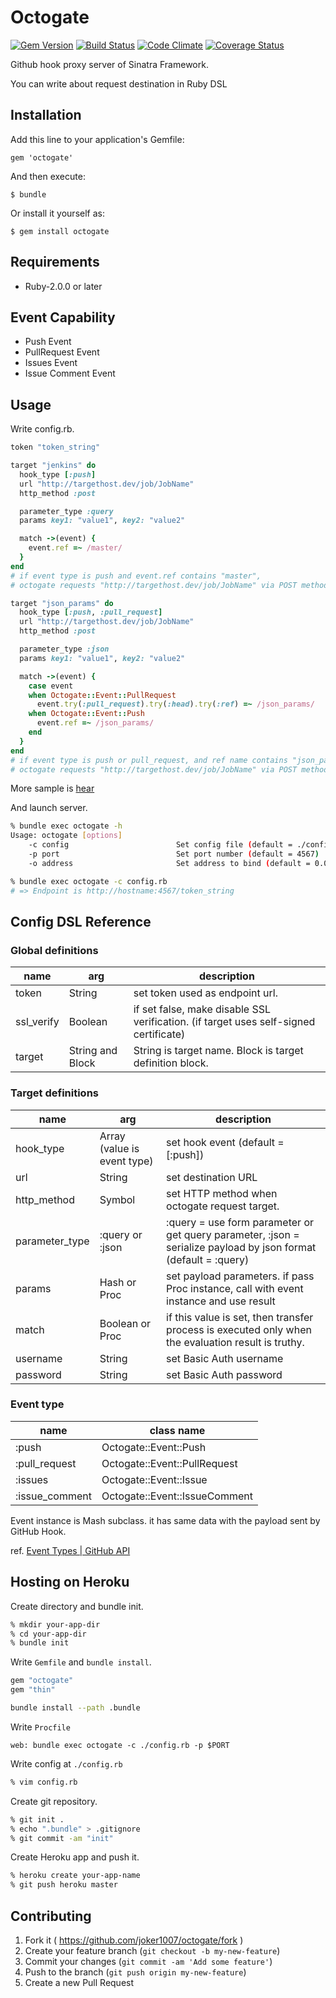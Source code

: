 # Octogate
[![Gem Version](https://badge.fury.io/rb/octogate.png)](http://badge.fury.io/rb/octogate)
[![Build Status](https://travis-ci.org/joker1007/octogate.png?branch=master)](https://travis-ci.org/joker1007/octogate)
[![Code Climate](https://codeclimate.com/github/joker1007/octogate.png)](https://codeclimate.com/github/joker1007/octogate)
[![Coverage Status](https://coveralls.io/repos/joker1007/octogate/badge.png)](https://coveralls.io/r/joker1007/octogate)

Github hook proxy server of Sinatra Framework.

You can write about request destination in Ruby DSL

## Installation

Add this line to your application's Gemfile:

    gem 'octogate'

And then execute:

    $ bundle

Or install it yourself as:

    $ gem install octogate

## Requirements

- Ruby-2.0.0 or later

## Event Capability

- Push Event
- PullRequest Event
- Issues Event
- Issue Comment Event

## Usage

Write config.rb.

```ruby
token "token_string"

target "jenkins" do
  hook_type [:push]
  url "http://targethost.dev/job/JobName"
  http_method :post

  parameter_type :query
  params key1: "value1", key2: "value2"

  match ->(event) {
    event.ref =~ /master/
  }
end
# if event type is push and event.ref contains "master",
# octogate requests "http://targethost.dev/job/JobName" via POST method, request body is {key1: "value1, key2: "value2"} params

target "json_params" do
  hook_type [:push, :pull_request]
  url "http://targethost.dev/job/JobName"
  http_method :post

  parameter_type :json
  params key1: "value1", key2: "value2"

  match ->(event) {
    case event
    when Octogate::Event::PullRequest
      event.try(:pull_request).try(:head).try(:ref) =~ /json_params/
    when Octogate::Event::Push
      event.ref =~ /json_params/
    end
  }
end
# if event type is push or pull_request, and ref name contains "json_params",
# octogate requests "http://targethost.dev/job/JobName" via POST method, body is {key1: "value1, key2: "value2"} as JSON FORMAT

```

More sample is [hear](https://github.com/joker1007/octogate/blob/master/spec/config_sample.rb)

And launch server.

```sh
% bundle exec octogate -h
Usage: octogate [options]
    -c config                        Set config file (default = ./config.rb)
    -p port                          Set port number (default = 4567)
    -o address                       Set address to bind (default = 0.0.0.0)

% bundle exec octogate -c config.rb
# => Endpoint is http://hostname:4567/token_string
```

## Config DSL Reference

### Global definitions
| name       | arg              | description                                                                           |
| -------    | --------         | ------------                                                                          |
| token      | String           | set token used as endpoint url.                                                       |
| ssl_verify | Boolean          | if set false, make disable SSL verification. (if target uses self-signed certificate) |
| target     | String and Block | String is target name. Block is target definition block.                              |

### Target definitions
| name             | arg                         | description                                                                                                     |
| ---------------- | -----------------           | ----------------------------------------------------------------------------------------------------            |
| hook_type        | Array (value is event type) | set hook event (default = [:push])                                                                              |
| url              | String                      | set destination URL                                                                                             |
| http_method      | Symbol                      | set HTTP method when octogate request target.                                                                   |
| parameter_type   | :query or :json             | :query = use form parameter or get query parameter, :json = serialize payload by json format (default = :query) |
| params           | Hash or Proc                | set payload parameters. if pass Proc instance, call with event instance and use result                          |
| match            | Boolean or Proc             | if this value is set, then transfer process is executed only when the evaluation result is truthy.              |
| username         | String                      | set Basic Auth username                                                                                         |
| password         | String                      | set Basic Auth password                                                                                         |

### Event type 
| name           | class name                    |
| -------        | ------------------            |
| :push          | Octogate::Event::Push         |
| :pull_request  | Octogate::Event::PullRequest  |
| :issues        | Octogate::Event::Issue        |
| :issue_comment | Octogate::Event::IssueComment |

Event instance is Mash subclass. it has same data with the payload sent by GitHub Hook.

ref. [Event Types | GitHub API](https://developer.github.com/v3/activity/events/types/#pushevent "Event Types | GitHub API")

## Hosting on Heroku

Create directory and bundle init.

```sh
% mkdir your-app-dir
% cd your-app-dir
% bundle init
```

Write `Gemfile` and `bundle install`.

```ruby
gem "octogate"
gem "thin"
```

```sh
bundle install --path .bundle
```

Write `Procfile`

```
web: bundle exec octogate -c ./config.rb -p $PORT
```

Write config at `./config.rb`

```sh
% vim config.rb
```

Create git repository.

```sh
% git init .
% echo ".bundle" > .gitignore
% git commit -am "init"
```

Create Heroku app and push it.

```sh
% heroku create your-app-name
% git push heroku master
```

## Contributing

1. Fork it ( https://github.com/joker1007/octogate/fork )
2. Create your feature branch (`git checkout -b my-new-feature`)
3. Commit your changes (`git commit -am 'Add some feature'`)
4. Push to the branch (`git push origin my-new-feature`)
5. Create a new Pull Request
